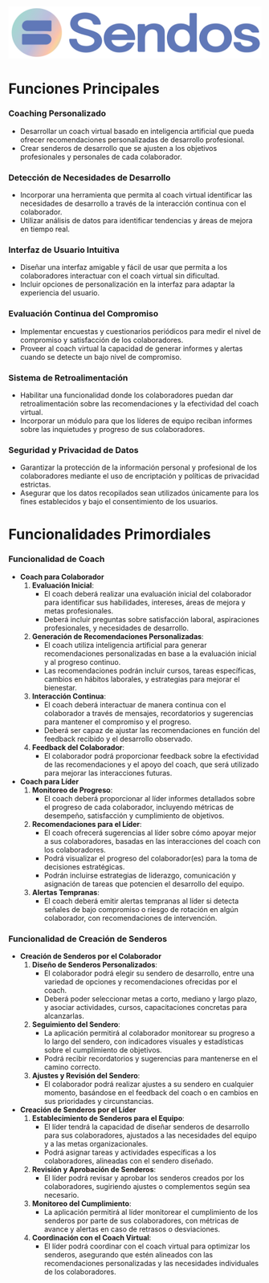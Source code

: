 ![sendos](../assets/img/sendos_logo.png)

# Funciones Principales

### Coaching Personalizado
- Desarrollar un coach virtual basado en inteligencia artificial que pueda ofrecer recomendaciones personalizadas de desarrollo profesional.
- Crear senderos de desarrollo que se ajusten a los objetivos profesionales y personales de cada colaborador.

### Detección de Necesidades de Desarrollo
- Incorporar una herramienta que permita al coach virtual identificar las necesidades de desarrollo a través de la interacción continua con el colaborador.
- Utilizar análisis de datos para identificar tendencias y áreas de mejora en tiempo real.

### Interfaz de Usuario Intuitiva
- Diseñar una interfaz amigable y fácil de usar que permita a los colaboradores interactuar con el coach virtual sin dificultad.
- Incluir opciones de personalización en la interfaz para adaptar la experiencia del usuario.

### Evaluación Continua del Compromiso
- Implementar encuestas y cuestionarios periódicos para medir el nivel de compromiso y satisfacción de los colaboradores.
- Proveer al coach virtual la capacidad de generar informes y alertas cuando se detecte un bajo nivel de compromiso.

### Sistema de Retroalimentación
- Habilitar una funcionalidad donde los colaboradores puedan dar retroalimentación sobre las recomendaciones y la efectividad del coach virtual.
- Incorporar un módulo para que los líderes de equipo reciban informes sobre las inquietudes y progreso de sus colaboradores.

### Seguridad y Privacidad de Datos
- Garantizar la protección de la información personal y profesional de los colaboradores mediante el uso de encriptación y políticas de privacidad estrictas.
- Asegurar que los datos recopilados sean utilizados únicamente para los fines establecidos y bajo el consentimiento de los usuarios.

# Funcionalidades Primordiales

### Funcionalidad de Coach
   - **Coach para Colaborador**
     1. **Evaluación Inicial**:
        - El coach deberá realizar una evaluación inicial del colaborador para identificar sus habilidades, intereses, áreas de mejora y metas profesionales.
        - Deberá incluir preguntas sobre satisfacción laboral, aspiraciones profesionales, y necesidades de desarrollo.
     2. **Generación de Recomendaciones Personalizadas**:
        - El coach utiliza inteligencia artificial para generar recomendaciones personalizadas en base a la evaluación inicial y al progreso continuo.
        - Las recomendaciones podrán incluir cursos, tareas específicas, cambios en hábitos laborales, y estrategias para mejorar el bienestar.
     3. **Interacción Continua**:
        - El coach deberá interactuar de manera continua con el colaborador a través de mensajes, recordatorios y sugerencias para mantener el compromiso y el progreso.
        - Deberá ser capaz de ajustar las recomendaciones en función del feedback recibido y el desarrollo observado.
     4. **Feedback del Colaborador**:
        - El colaborador podrá proporcionar feedback sobre la efectividad de las recomendaciones y el apoyo del coach, que será utilizado para mejorar las interacciones futuras.
   - **Coach para Líder**
     1. **Monitoreo de Progreso**:
        - El coach deberá proporcionar al líder informes detallados sobre el progreso de cada colaborador, incluyendo métricas de desempeño, satisfacción y cumplimiento de objetivos.
     2. **Recomendaciones para el Líder**:
        - El coach ofrecerá sugerencias al líder sobre cómo apoyar mejor a sus colaboradores, basadas en las interacciones del coach con los colaboradores.
        - Podrá visualizar el progreso del colaborador(es) para la toma de decisiones estratégicas.
        - Podrán incluirse estrategias de liderazgo, comunicación y asignación de tareas que potencien el desarrollo del equipo.
     3. **Alertas Tempranas**:
        - El coach deberá emitir alertas tempranas al líder si detecta señales de bajo compromiso o riesgo de rotación en algún colaborador, con recomendaciones de intervención.

### Funcionalidad de Creación de Senderos
   - **Creación de Senderos por el Colaborador**
     1. **Diseño de Senderos Personalizados**:
        - El colaborador podrá elegir su sendero de desarrollo, entre una variedad de opciones y recomendaciones ofrecidas por el coach.
        - Deberá poder seleccionar metas a corto, mediano y largo plazo, y asociar actividades, cursos, capacitaciones concretas para alcanzarlas.
     2. **Seguimiento del Sendero**:
        - La aplicación permitirá al colaborador monitorear su progreso a lo largo del sendero, con indicadores visuales y estadísticas sobre el cumplimiento de objetivos.
        - Podrá recibir recordatorios y sugerencias para mantenerse en el camino correcto.
     3. **Ajustes y Revisión del Sendero**:
        - El colaborador podrá realizar ajustes a su sendero en cualquier momento, basándose en el feedback del coach o en cambios en sus prioridades y circunstancias.
   - **Creación de Senderos por el Líder**
     1. **Establecimiento de Senderos para el Equipo**:
        - El líder tendrá la capacidad de diseñar senderos de desarrollo para sus colaboradores, ajustados a las necesidades del equipo y a las metas organizacionales.
        - Podrá asignar tareas y actividades específicas a los colaboradores, alineadas con el sendero diseñado.
     2. **Revisión y Aprobación de Senderos**:
        - El líder podrá revisar y aprobar los senderos creados por los colaboradores, sugiriendo ajustes o complementos según sea necesario.
     3. **Monitoreo del Cumplimiento**:
        - La aplicación permitirá al líder monitorear el cumplimiento de los senderos por parte de sus colaboradores, con métricas de avance y alertas en caso de retrasos o desviaciones.
     4. **Coordinación con el Coach Virtual**:
        - El líder podrá coordinar con el coach virtual para optimizar los senderos, asegurando que estén alineados con las recomendaciones personalizadas y las necesidades individuales de los colaboradores.
